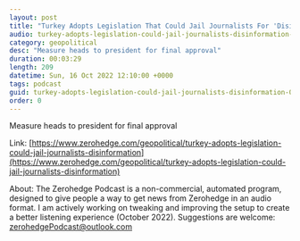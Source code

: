 ```yaml
---
layout: post
title: "Turkey Adopts Legislation That Could Jail Journalists For 'Disinformation'"
audio: turkey-adopts-legislation-could-jail-journalists-disinformation-0
category: geopolitical
desc: "Measure heads to president for final approval"
duration: 00:03:29
length: 209
datetime: Sun, 16 Oct 2022 12:10:00 +0000
tags: podcast
guid: turkey-adopts-legislation-could-jail-journalists-disinformation-0
order: 0
---
```

Measure heads to president for final approval

Link: [https://www.zerohedge.com/geopolitical/turkey-adopts-legislation-could-jail-journalists-disinformation](https://www.zerohedge.com/geopolitical/turkey-adopts-legislation-could-jail-journalists-disinformation)

About: The Zerohedge Podcast is a non-commercial, automated program, designed to give people a way to get news from Zerohedge in an audio format.  I am actively working on tweaking and improving the setup to create a better listening experience (October 2022).  Suggestions are welcome: [zerohedgePodcast@outlook.com](mailto:zerohedgePodcast@outlook.com)